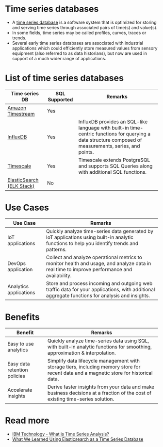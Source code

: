# Time series databases
- A [time series database](https://en.wikipedia.org/wiki/Time_series_database) is a software system that is optimized for storing and serving time series through associated pairs of time(s) and value(s).
- In some fields, time series may be called profiles, curves, traces or trends.
- Several early time series databases are associated with industrial applications which could efficiently store measured values from sensory equipment (also referred to as data historians), but now are used in support of a much wider range of applications.

# List of time series databases

| Time series DB                                                                  | SQL Supported | Remarks                                                                                                                                                 |
|---------------------------------------------------------------------------------|---------------|---------------------------------------------------------------------------------------------------------------------------------------------------------|
| [Amazon Timestream](../../2_AWS/1_DatabaseServices/AmazonTimestream.md) | Yes           |                                                                                                                                                         |
| [InfluxDB](InfluxDB.md)                                                         | Yes           | InfluxDB provides an SQL-like language with built-in time-centric functions for querying a data structure composed of measurements, series, and points. |
| [Timescale](Timescale.md)                                                       | Yes           | Timescale extends PostgreSQL and supports SQL Queries along with additional SQL functions.                                                              |
| [ElasticSearch (ELK Stack)](../../12_Observability/ELK.md)          | No            |                                                                                                                                                         |

# Use Cases

| Use Case               | Remarks                                                                                                                                        |
|------------------------|------------------------------------------------------------------------------------------------------------------------------------------------|
| IoT applications       | Quickly analyze time-series data generated by IoT applications using built-in analytic functions to help you identify trends and patterns.     |
| DevOps application     | Collect and analyze operational metrics to monitor health and usage, and analyze data in real time to improve performance and availability.    |
| Analytics applications | Store and process incoming and outgoing web traffic data for your applications, with additional aggregate functions for analysis and insights. |

# Benefits

| Benefit                      | Remarks                                                                                                                                 |
|------------------------------|-----------------------------------------------------------------------------------------------------------------------------------------|
| Easy to use analytics        | Quickly analyze time-series data using SQL, with built-in analytic functions for smoothing, approximation & interpolation.              |
| Easy data retention policies | Simplify data lifecycle management with storage tiers, including memory store for recent data and a magnetic store for historical data. |
| Accelerate insights          | Derive faster insights from your data and make business decisions at a fraction of the cost of existing time-series solution.           |

# Read more
- [IBM Technology - What is Time Series Analysis?](https://www.youtube.com/watch?v=GE3JOFwTWVM)
- [What We Learned Using Elasticsearch as a Time Series Database](https://medium.com/thousandeyes-engineering/what-we-learned-using-elasticsearch-as-a-time-series-database-bdbde38cdb64)